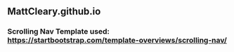 ## MattCleary.github.io

### Scrolling Nav Template used: https://startbootstrap.com/template-overviews/scrolling-nav/
